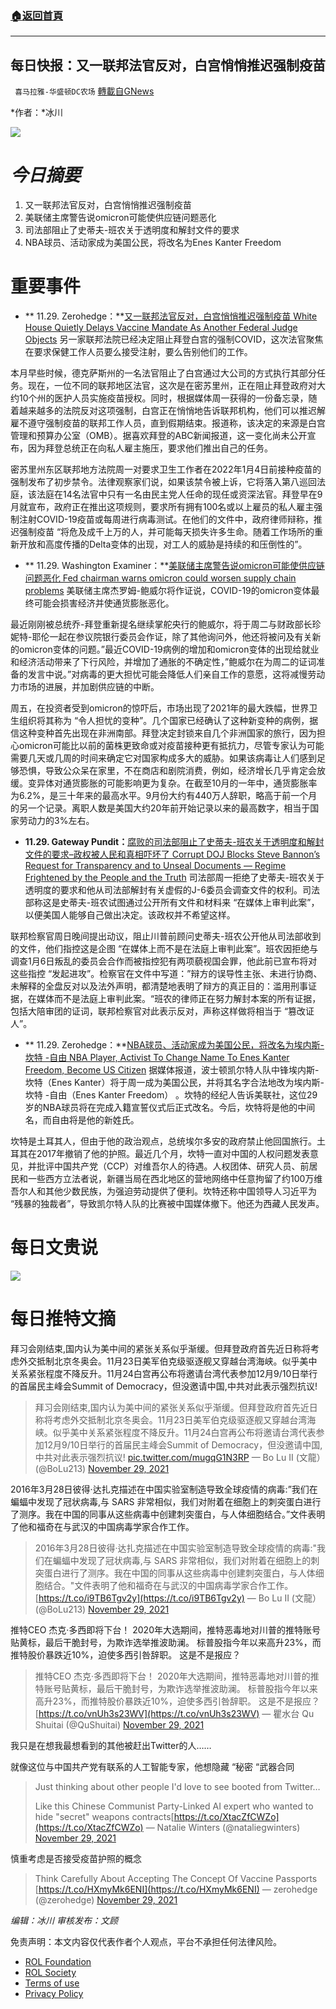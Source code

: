 ###  [:house:返回首頁](https://github.com/ourhimalayas/txt)
---


## 每日快报：又一联邦法官反对，白宫悄悄推迟强制疫苗
` 喜马拉雅-华盛顿DC农场` [轉載自GNews](https://gnews.org/zh-hans/1706888/)

*作者：*冰川

![](http://himalayawashingtondc.org/wp-content/uploads/2021/08/每日快报.png)

# ***今日摘要***

1. 又一联邦法官反对，白宫悄悄推迟强制疫苗
2. 美联储主席警告说omicron可能使供应链问题恶化
3. 司法部阻止了史蒂夫-班农关于透明度和解封文件的要求
4. NBA球员、活动家成为美国公民，将改名为Enes Kanter Freedom


# 重要事件

- ** 11.29. Zerohedge：**[又一联邦法官反对，白宫悄悄推迟强制疫苗 White House Quietly Delays Vaccine Mandate As Another Federal Judge Objects](https://www.zerohedge.com/political/another-federal-judge-blocks-biden-vaccine-mandate-omicron-emerges)
另一家联邦法院已经决定阻止拜登白宫的强制COVID，这次法官聚焦在要求保健工作人员要么接受注射，要么告别他们的工作。

本月早些时候，德克萨斯州的一名法官阻止了白宫通过大公司的方式执行其部分任务。现在，一位不同的联邦地区法官，这次是在密苏里州，正在阻止拜登政府对大约10个州的医护人员实施疫苗授权。同时，根据媒体周一获得的一份备忘录，随着越来越多的法院反对这项强制，白宫正在悄悄地告诉联邦机构，他们可以推迟解雇不遵守强制疫苗的联邦工作人员，直到假期结束。报道称，该决定的来源是白宫管理和预算办公室（OMB）。据喜欢拜登的ABC新闻报道，这一变化尚未公开宣布，因为拜登总统正在向私人雇主施压，要求他们推出自己的任务。

密苏里州东区联邦地方法院周一对要求卫生工作者在2022年1月4日前接种疫苗的强制发布了初步禁令。法律观察家们说，如果该禁令被上诉，它将落入第八巡回法庭，该法庭在14名法官中只有一名由民主党人任命的现任或资深法官。拜登早在9月就宣布，政府正在推出这项规则，要求所有拥有100名或以上雇员的私人雇主强制注射COVID-19疫苗或每周进行病毒测试。在他们的文件中，政府律师辩称，推迟强制疫苗 “将危及成千上万的人，并可能每天损失许多生命。随着工作场所的重新开放和高度传播的Delta变体的出现，对工人的威胁是持续的和压倒性的”。
- ** 11.29. Washington Examiner：**[美联储主席警告说omicron可能使供应链问题恶化 Fed chairman warns omicron could worsen supply chain problems](https://www.washingtonexaminer.com/news/powell-omicron-inflation-hampering-economy)
美联储主席杰罗姆-鲍威尔将作证说，COVID-19的omicron变体最终可能会损害经济并使通货膨胀恶化。

最近刚刚被总统乔-拜登重新提名继续掌舵央行的鲍威尔，将于周二与财政部长珍妮特-耶伦一起在参议院银行委员会作证，除了其他询问外，他还将被问及有关新的omicron变体的问题。”最近COVID-19病例的增加和omicron变体的出现给就业和经济活动带来了下行风险，并增加了通胀的不确定性，”鲍威尔在为周二的证词准备的发言中说。”对病毒的更大担忧可能会降低人们亲自工作的意愿，这将减慢劳动力市场的进展，并加剧供应链的中断。

周五，在投资者受到omicron的惊吓后，市场出现了2021年的最大跌幅，世界卫生组织将其称为 “令人担忧的变种”。几个国家已经确认了这种新变种的病例，据信这种变种首先出现在非洲南部。拜登决定封锁来自几个非洲国家的旅行，因为担心omicron可能比以前的菌株更致命或对疫苗接种更有抵抗力，尽管专家认为可能需要几天或几周的时间来确定它对国家构成多大的威胁。如果该病毒让人们感到足够恐惧，导致公众呆在家里，不在商店和剧院消费，例如，经济增长几乎肯定会放缓。变异体对通货膨胀的可能影响更为复杂。在截至10月的一年中，通货膨胀率为6.2%，是三十年来的最高水平。9月份大约有440万人辞职，略高于前一个月的另一个记录。离职人数是美国大约20年前开始记录以来的最高数字，相当于国家劳动力的3%左右。
- **11.29. Gateway Pundit：**[腐败的司法部阻止了史蒂夫-班农关于透明度和解封文件的要求–政权被人民和真相吓坏了 Corrupt DOJ Blocks Steve Bannon’s Request for Transparency and to Unseal Documents — Regime Frightened by the People and the Truth](https://www.thegatewaypundit.com/2021/11/corrupt-doj-blocks-steve-bannons-request-transparency-unseal-documents-regime-frightened-people-truth/)
司法部周一拒绝了史蒂夫-班农关于透明度的要求和他从司法部解封有关虚假的J-6委员会调查文件的权利。司法部称这是史蒂夫-班农试图通过公开所有文件和材料来 “在媒体上审判此案”，以便美国人能够自己做出决定。该政权并不希望这样。

联邦检察官周日晚间提出动议，阻止川普前顾问史蒂夫-班农公开他从司法部收到的文件，他们指控这是企图 “在媒体上而不是在法庭上审判此案”。班农因拒绝与调查1月6日叛乱的委员会合作而被指控犯有两项藐视国会罪，他此前已宣布将对这些指控 “发起进攻”。检察官在文件中写道：”辩方的误导性主张、未进行协商、未解释的全盘反对以及法外声明，都清楚地表明了辩方的真正目的：滥用刑事证据，在媒体而不是法庭上审判此案。“班农的律师正在努力解封本案的所有证据，包括大陪审团的证词，联邦检察官对此表示反对，声称这样做将相当于 “篡改证人”。
- ** 11.29. Zerohedge：**[NBA球员、活动家成为美国公民，将改名为埃内斯-坎特 -自由 NBA Player, Activist To Change Name To Enes Kanter Freedom, Become US Citizen](https://www.zerohedge.com/geopolitical/nba-player-activist-change-name-enes-kanter-freedom-become-us-citizen)
据媒体报道，波士顿凯尔特人队中锋埃内斯-坎特（Enes Kanter）将于周一成为美国公民，并将其名字合法地改为埃内斯-坎特 -自由（Enes Kanter Freedom） 。坎特的经纪人告诉美联社，这位29岁的NBA球员将在完成入籍宣誓仪式后正式改名。今后，坎特将是他的中间名，而自由将是他的新姓氏。

坎特是土耳其人，但由于他的政治观点，总统埃尔多安的政府禁止他回国旅行。土耳其在2017年撤销了他的护照。最近几个月，坎特一直对中国的人权问题发表意见，并批评中国共产党（CCP）对维吾尔人的待遇。人权团体、研究人员、前居民和一些西方立法者说，新疆当局在西北地区的营地网络中任意拘留了约100万维吾尔人和其他少数民族，为强迫劳动提供了便利。坎特还称中国领导人习近平为 “残暴的独裁者”，导致凯尔特人队的比赛被中国媒体撤下。他还为西藏人民发声。


# 每日文贵说
![](http://himalayawashingtondc.org/wp-content/uploads/2021/11/image0-1-1024x576.jpg)
# 每日推特文摘









拜习会刚结束,国内认为美中间的紧张关系似乎渐缓。但拜登政府首先近日称将考虑外交抵制北京冬奥会。11月23日美军伯克级驱逐舰又穿越台湾海峡。似乎美中关系紧张程度不降反升。11月24白宫再公布将邀请台湾代表参加12月9/10日举行的首届民主峰会Summit of Democracy，但没邀请中国,中共对此表示强烈抗议!





> 拜习会刚结束,国内认为美中间的紧张关系似乎渐缓。但拜登政府首先近日称将考虑外交抵制北京冬奥会。11月23日美军伯克级驱逐舰又穿越台湾海峡。似乎美中关系紧张程度不降反升。11月24白宫再公布将邀请台湾代表参加12月9/10日举行的首届民主峰会Summit of Democracy，但没邀请中国,中共对此表示强烈抗议! [pic.twitter.com/mugqG1N3RP](https://t.co/mugqG1N3RP)
> — Bo Lu II (文龍） (@BoLu213) [November 29, 2021](https://twitter.com/BoLu213/status/1465324136985776138?ref_src=twsrc%5Etfw)







2016年3月28日彼得·达扎克描述在中国实验室制造导致全球疫情的病毒:”我们在蝙蝠中发现了冠状病毒,与 SARS 非常相似，我们对附着在细胞上的刺突蛋白进行了测序。我在中国的同事从这些病毒中创建刺突蛋白，与人体细胞结合。”文件表明了他和福奇在与武汉的中国病毒学家合作工作。





> 2016年3月28日彼得·达扎克描述在中国实验室制造导致全球疫情的病毒:"我们在蝙蝠中发现了冠状病毒,与 SARS 非常相似，我们对附着在细胞上的刺突蛋白进行了测序。我在中国的同事从这些病毒中创建刺突蛋白，与人体细胞结合。"文件表明了他和福奇在与武汉的中国病毒学家合作工作。[https://t.co/i9TB6Tgv2y](https://t.co/i9TB6Tgv2y)
> — Bo Lu II (文龍） (@BoLu213) [November 29, 2021](https://twitter.com/BoLu213/status/1465421025265528836?ref_src=twsrc%5Etfw)







推特CEO 杰克·多西即将下台！ 2020年大选期间，推特恶毒地对川普的推特账号贴黄标，最后干脆封号，为欺诈选举推波助澜。 标普股指今年以来高升23%，而推特股价暴跌近10%，迫使多西引咎辞职。 这是不是报应？





> 推特CEO 杰克·多西即将下台！
> 2020年大选期间，推特恶毒地对川普的推特账号贴黄标，最后干脆封号，为欺诈选举推波助澜。
> 标普股指今年以来高升23%，而推特股价暴跌近10%，迫使多西引咎辞职。
> 这是不是报应？[https://t.co/vnUh3s23WV](https://t.co/vnUh3s23WV)
> — 瞿水台 Qu Shuitai (@QuShuitai) [November 29, 2021](https://twitter.com/QuShuitai/status/1465422539979640836?ref_src=twsrc%5Etfw)



















我只是在想我最想看到的其他被赶出Twitter的人……

就像这位与中国共产党有联系的人工智能专家，他想隐藏 “秘密 “武器合同





> Just thinking about other people I'd love to see booted from Twitter…
> 
> Like this Chinese Communist Party-Linked AI expert who wanted to hide "secret" weapons contracts[https://t.co/XtacZfCWZo](https://t.co/XtacZfCWZo)
> — Natalie Winters (@nataliegwinters) [November 29, 2021](https://twitter.com/nataliegwinters/status/1465421061072162816?ref_src=twsrc%5Etfw)







慎重考虑是否接受疫苗护照的概念





> Think Carefully About Accepting The Concept Of Vaccine Passports [https://t.co/HXmyMk6ENI](https://t.co/HXmyMk6ENI)
> — zerohedge (@zerohedge) [November 29, 2021](https://twitter.com/zerohedge/status/1465450587131101192?ref_src=twsrc%5Etfw)





















*编辑：冰川
审核发布：文顾*

 

免责声明：本文内容仅代表作者个人观点，平台不承担任何法律风险。

- [ROL Foundation](https://rolfoundation.org/)
- [ROL Society](https://rolsociety.org/)
- [Terms of use](https://gnews.org/terms-of-use-3/)
- [Privacy Policy](https://gnews.org/privacy-policy/)
